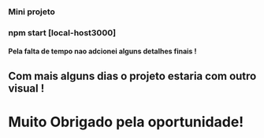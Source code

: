 ### Mini projeto
### npm start [local-host3000]

 #### Pela falta de tempo nao adcionei alguns detalhes finais !
 ## Com mais alguns dias o projeto estaria com outro visual !
 # Muito Obrigado pela oportunidade!

